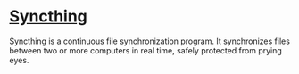 # [Syncthing](https://syncthing.net/)

Syncthing is a continuous file synchronization program. It synchronizes files between two or more computers in real time, safely protected from prying eyes.
